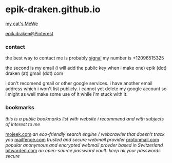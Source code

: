 # epik-draken.github.io

[my cat's MeWe](https://www.mewe.com/i/tylee10)

[epik.draken@Pinterest](https://www.pinterest.com/epikdraken)

### contact
the best way to contact me is probably [signal](https://signal.org)
my number is +12096515325

the second is my email (i will add the public key when i make one)
epik (dot) draken (at) gmail (dot) com

i don't recomend gmail or other google services. i have another email address which i won't list publicly. i cannot yet delete my google account so i might as well make some use of it while i'm stuck with it.

### bookmarks
_this is a public bookmarks list with website i recommend and with subjects of interest to me_

[mojeek.com](https://mojeek.com) _an eco-friendly search engine / webcrawler that doesn't track you_
[mailfence.com](https://mailfence.com) _trusted and secure webmail provider_
[protonmail.com](https://protonmail.com) _popular anonymous and encrypted webmail provder based in Switzerland_    
[bitwarden.com](https://bitwarden.com) _an open-source password vault. keep all your passwords secure_

